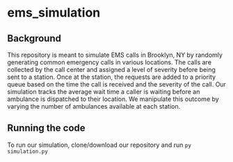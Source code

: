 # ems_simulation

## Background

This repository is meant to simulate EMS calls in Brooklyn, NY by randomly generating common emergency calls in various locations. The calls are collected by the call center and assigned a level of severity before being sent to a station. Once at the station, the requests are added to a priority queue based on the time the call is received and the severity of the call. Our simulation tracks the average wait time a caller is waiting before an ambulance is dispatched to their location. We manipulate this outcome by varying the number of ambulances available at each station.

## Running the code

To run our simulation, clone/download our repository and run ```py simulation.py```
